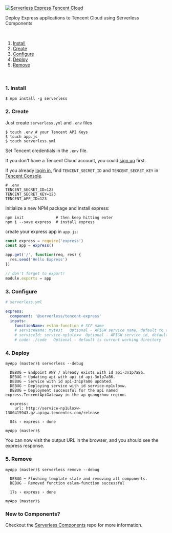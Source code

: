 [![Serverless Express Tencent Cloud](https://s3.amazonaws.com/assets.github.serverless/github_readme_serverless_express_tencent.png)](http://serverless.com)

Deploy Express applications to Tencent Cloud using Serverless Components

&nbsp;

1. [Install](#1-install)
2. [Create](#2-create)
3. [Configure](#3-configure)
4. [Deploy](#4-deploy)
5. [Remove](#5-remove)

&nbsp;

### 1. Install

```console
$ npm install -g serverless
```

### 2. Create

Just create `serverless.yml` and `.env` files

```console
$ touch .env # your Tencent API Keys
$ touch app.js
$ touch serverless.yml
```

Set Tencent credentials in the `.env` file.

If you don't have a Tencent Cloud account, you could [sign up](https://intl.cloud.tencent.com/register) first.  

If you already [login in](https://intl.cloud.tencent.com/login), find  `TENCENT_SECRET_ID` and `TENCENT_SECRET_KEY`  in [Tencent Console](https://console.cloud.tencent.com/cam/capi).

```
# .env
TENCENT_SECRET_ID=123
TENCENT_SECRET_KEY=123
TENCENT_APP_ID=123
```

Initialize a new NPM package and install express:

```
npm init              # then keep hitting enter
npm i --save express  # install express
```

create your express app in `app.js`:

```js
const express = require('express')
const app = express()

app.get('/', function(req, res) {
  res.send('Hello Express')
})

// don't forget to export!
module.exports = app
```

### 3. Configure

```yml
# serverless.yml

express:
  component: '@serverless/tencent-express'
  inputs:
    functionName: eslam-function # SCF name
    # serviceName: mytest   Optional - APIGW service name, default to create a new serivce
    # serviceId: service-np1uloxw  Optional - APIGW service id, default to create a new serivce
    # code: ./code   Optional - default is current working directory
```

### 4. Deploy

```
myApp (master)$ serverless --debug

  DEBUG ─ Endpoint ANY / already exists with id api-3n1p7a86.
  DEBUG ─ Updating api with api id api-3n1p7a86.
  DEBUG ─ Service with id api-3n1p7a86 updated.
  DEBUG ─ Deploying service with id service-np1uloxw.
  DEBUG ─ Deployment successful for the api named express.TencentApiGateway in the ap-guangzhou region.

  express:
    url: http://service-np1uloxw-1300415943.gz.apigw.tencentcs.com/release

  84s › express › done

myApp (master)$
```

You can now visit the output URL in the browser, and you should see the express response.

### 5. Remove

```
myApp (master)$ serverless remove --debug

  DEBUG ─ Flushing template state and removing all components.
  DEBUG ─ Removed function eslam-function successful

  17s › express › done

myApp (master)$
```

### New to Components?

Checkout the [Serverless Components](https://github.com/serverless/components) repo for more information.
